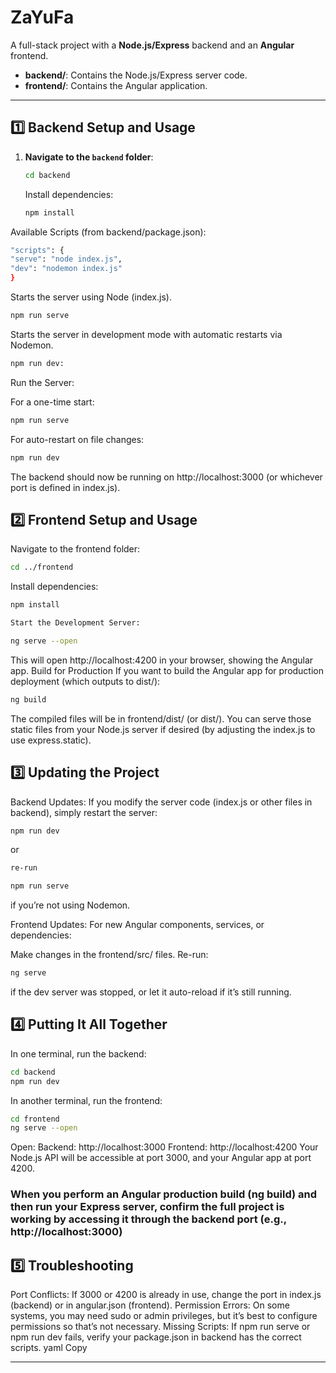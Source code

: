 # ZaYuFa

A full-stack project with a **Node.js/Express** backend and an **Angular** frontend.

- **backend/**: Contains the Node.js/Express server code.
- **frontend/**: Contains the Angular application.

---

## 1️⃣ Backend Setup and Usage

1. **Navigate to the `backend` folder**:

   ```sh
   cd backend
   ```

   Install dependencies:

   ```sh
   npm install
   ```

Available Scripts (from backend/package.json):

```sh
"scripts": {
"serve": "node index.js",
"dev": "nodemon index.js"
}
```

Starts the server using Node (index.js).

```sh
npm run serve
```

Starts the server in development mode with automatic restarts via Nodemon.

```sh
npm run dev:
```

Run the Server:

For a one-time start:

```sh
npm run serve
```

For auto-restart on file changes:

```sh
npm run dev
```

The backend should now be running on http://localhost:3000 (or whichever port is defined in index.js).

## 2️⃣ Frontend Setup and Usage

Navigate to the frontend folder:

```sh
cd ../frontend
```

Install dependencies:

```sh
npm install
```

```sh
Start the Development Server:
```

```sh
ng serve --open
```

This will open http://localhost:4200 in your browser, showing the Angular app.
Build for Production
If you want to build the Angular app for production deployment (which outputs to dist/):

```sh
ng build
```

The compiled files will be in frontend/dist/ (or dist/<app-name>).
You can serve those static files from your Node.js server if desired (by adjusting the index.js to use express.static).

## 3️⃣ Updating the Project

Backend Updates:
If you modify the server code (index.js or other files in backend), simply restart the server:

```sh
npm run dev
```

or

```sh
re-run
```

```sh
npm run serve
```

if you’re not using Nodemon.

Frontend Updates:
For new Angular components, services, or dependencies:

Make changes in the frontend/src/ files.
Re-run:

```sh
ng serve
```

if the dev server was stopped, or let it auto-reload if it’s still running.

## 4️⃣ Putting It All Together

In one terminal, run the backend:

```sh
cd backend
npm run dev
```

In another terminal, run the frontend:

```sh
cd frontend
ng serve --open
```

Open:
Backend: http://localhost:3000
Frontend: http://localhost:4200
Your Node.js API will be accessible at port 3000, and your Angular app at port 4200.

### When you perform an Angular production build (ng build) and then run your Express server, confirm the full project is working by accessing it through the backend port (e.g., http://localhost:3000)

## 5️⃣ Troubleshooting

Port Conflicts: If 3000 or 4200 is already in use, change the port in index.js (backend) or in angular.json (frontend).
Permission Errors: On some systems, you may need sudo or admin privileges, but it’s best to configure permissions so that’s not necessary.
Missing Scripts: If npm run serve or npm run dev fails, verify your package.json in backend has the correct scripts.
yaml
Copy

---
